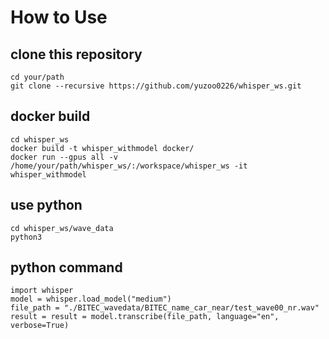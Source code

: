# How to Use

## clone this repository
```
cd your/path
git clone --recursive https://github.com/yuzoo0226/whisper_ws.git
```

## docker build
```
cd whisper_ws
docker build -t whisper_withmodel docker/
docker run --gpus all -v /home/your/path/whisper_ws/:/workspace/whisper_ws -it whisper_withmodel
```

## use python
```
cd whisper_ws/wave_data
python3
```

## python command
```
import whisper
model = whisper.load_model("medium")
file_path = "./BITEC_wavedata/BITEC_name_car_near/test_wave00_nr.wav"
result = result = model.transcribe(file_path, language="en", verbose=True)
```